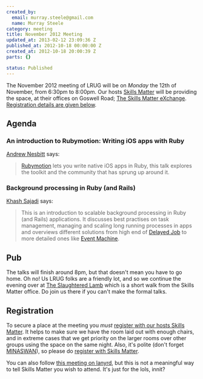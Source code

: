 ```yaml
--- 
created_by: 
  email: murray.steele@gmail.com
  name: Murray Steele
category: meeting
title: November 2012 Meeting
updated_at: 2013-02-12 23:09:36 Z
published_at: 2012-10-18 00:00:00 Z
created_at: 2012-10-18 20:00:39 Z
parts: {}

status: Published
---
```


The November 2012 meeting of LRUG will be on *Monday* the 12th of November, from 6:30pm to 8:00pm.  Our hosts [Skills Matter](http://skillsmatter.com/) will be providing the space, at their offices on Goswell Road; [The Skills Matter eXchange](http://skillsmatter.com/location-details/design-architecture/484/96).  <a href="#nov12registration">Registration details are given below</a>.

Agenda
------

### An introduction to Rubymotion: Writing iOS apps with Ruby

[Andrew Nesbitt](http://teabass.com/) says:

> [Rubymotion](http://www.rubymotion.com/) lets you write native iOS apps in Ruby, this talk 
> explores the toolkit and the community that has sprung up around it.

### Background processing in Ruby (and Rails)

[Khash Sajadi](http://sajadi.co.uk/dflat/) says:

> This is an introduction to scalable background processing in Ruby
> (and Rails) applications. It discusses best practises on task 
> management, managing and scaling long running processes in apps 
> and overviews different solutions from high end of [Delayed Job](https://github.com/collectiveidea/delayed_job)
> to more detailed ones like [Event Machine](http://rubyeventmachine.com/).

Pub
---

The talks will finish around 8pm, but that doesn't mean you have to go home.  Oh no!  Us LRUG folks are a friendly lot, and so we continue the evening over at [The Slaughtered Lamb](http://www.theslaughteredlambpub.com/) which is a short walk from the Skills Matter office.  Do join us there if you can't make the formal talks.

Registration <a name="nov12registration">&nbsp;</a>
---------------------------------------------------

To secure a place at the meeting you *must* [register with our hosts Skills Matter](http://skillsmatter.com/event-details/home/lrug-november-meetup).  It helps to make sure we have the room laid out with enough chairs, and in extreme cases that we get priority on the larger rooms over other groups using the space on the same night.  Also, it's polite (don't forget [MINASWAN](http://oreilly.com/ruby/excerpts/ruby-learning-rails/ruby-glossary.html#I_indexterm_d1e32036)), so please do [register with Skills Matter](http://skillsmatter.com/event-details/home/lrug-november-meetup).

You can also follow [this meeting on lanyrd](http://lanyrd.com/2012/lrug-november/), but this is not a meaningful way to tell Skills Matter you wish to attend.  It's just for the lols, innit?
